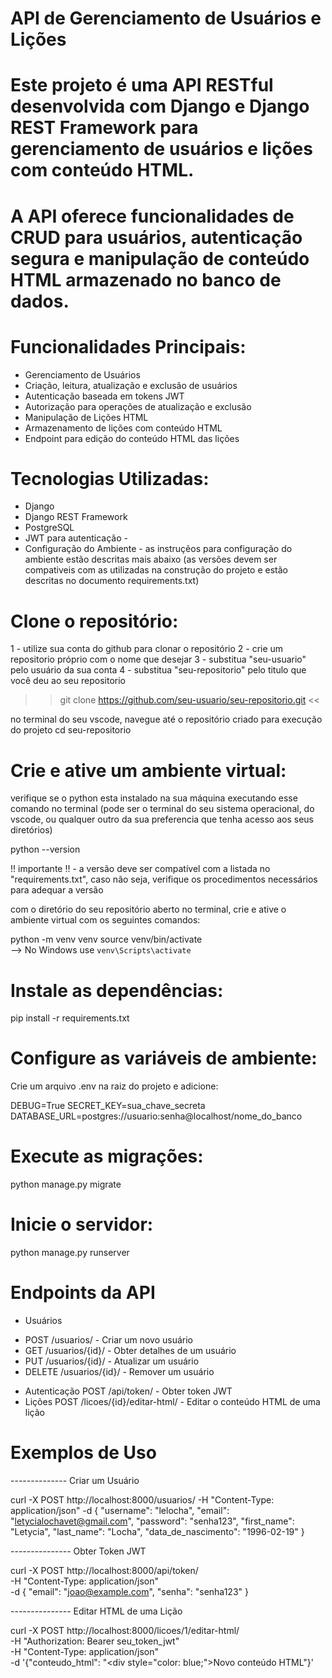 # API de Gerenciamento de Usuários e Lições


# Este projeto é uma API RESTful desenvolvida com Django e Django REST Framework para gerenciamento de usuários e lições com conteúdo HTML. 
# A API oferece funcionalidades de CRUD para usuários, autenticação segura e manipulação de conteúdo HTML armazenado no banco de dados.

# Funcionalidades Principais:
* Gerenciamento de Usuários
* Criação, leitura, atualização e exclusão de usuários
* Autenticação baseada em tokens JWT
* Autorização para operações de atualização e exclusão
* Manipulação de Lições HTML
* Armazenamento de lições com conteúdo HTML
* Endpoint para edição do conteúdo HTML das lições
  
# Tecnologias Utilizadas:
* Django
* Django REST Framework
* PostgreSQL
* JWT para autenticação -
* Configuração do Ambiente - as instruçẽos para configuração do ambiente estão descritas mais abaixo
  (as versões devem ser compativeis com as utilizadas na construção do projeto e estão descritas no documento requirements.txt)
# Clone o repositório:

1 - utilize sua conta do github para clonar o repositório
2 - crie um repositorio próprio com o nome que desejar
3 - substitua "seu-usuario" pelo usuário da sua conta
4 - substitua "seu-repositorio" pelo titulo que você deu ao seu repositorio
>>   git clone https://github.com/seu-usuario/seu-repositorio.git  <<

no terminal do seu vscode, navegue até o repositório criado para execução do projeto
cd seu-repositorio

# Crie e ative um ambiente virtual:

verifique se o python esta instalado na sua máquina executando esse comando no terminal (pode ser o terminal do seu sistema operacional, do vscode, ou qualquer outro da sua preferencia que tenha acesso aos seus diretórios)

python --version

!! importante !! - a versão deve ser compatível com a listada no "requirements.txt", caso não seja, verifique os procedimentos necessários para adequar a versão

com o diretório do seu repositório aberto no terminal, crie e ative o ambiente virtual com os seguintes comandos:

python -m venv venv
source venv/bin/activate  
--> No Windows use `venv\Scripts\activate`

# Instale as dependências:

pip install -r requirements.txt

# Configure as variáveis de ambiente:
Crie um arquivo .env na raiz do projeto e adicione:
>>
DEBUG=True
SECRET_KEY=sua_chave_secreta
DATABASE_URL=postgres://usuario:senha@localhost/nome_do_banco

# Execute as migrações:

python manage.py migrate

# Inicie o servidor:

python manage.py runserver

# Endpoints da API
* Usuários
- POST /usuarios/ - Criar um novo usuário
- GET /usuarios/{id}/ - Obter detalhes de um usuário
- PUT /usuarios/{id}/ - Atualizar um usuário
- DELETE /usuarios/{id}/ - Remover um usuário
* Autenticação
POST /api/token/ - Obter token JWT
* Lições
POST /licoes/{id}/editar-html/ - Editar o conteúdo HTML de uma lição

# Exemplos de Uso
--------------  Criar um Usuário

curl -X POST http://localhost:8000/usuarios/ 
     -H "Content-Type: application/json" 
     -d {
    "username": "lelocha",
    "email": "letycialochavet@gmail.com",
    "password": "senha123",
    "first_name": "Letycia",
    "last_name": "Locha",
    "data_de_nascimento": "1996-02-19"
      }

--------------- Obter Token JWT

curl -X POST http://localhost:8000/api/token/ \
     -H "Content-Type: application/json" \
     -d  {
          "email": "joao@example.com", 
          "senha": "senha123"
          }

--------------- Editar HTML de uma Lição

curl -X POST http://localhost:8000/licoes/1/editar-html/ \
     -H "Authorization: Bearer seu_token_jwt" \
     -H "Content-Type: application/json" \
     -d '{"conteudo_html": "<div style=\"color: blue;\">Novo conteúdo HTML</div>"}'
